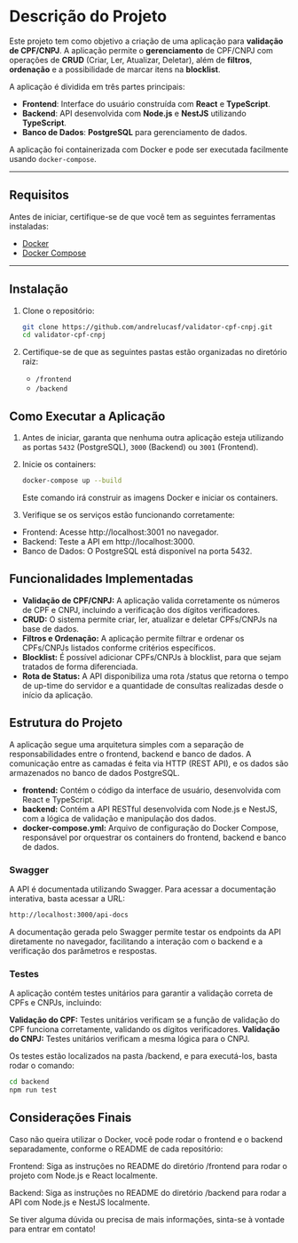 # Descrição do Projeto

Este projeto tem como objetivo a criação de uma aplicação para **validação de CPF/CNPJ**. A aplicação permite o **gerenciamento** de CPF/CNPJ com operações de **CRUD** (Criar, Ler, Atualizar, Deletar), além de **filtros**, **ordenação** e a possibilidade de marcar itens na **blocklist**.

A aplicação é dividida em três partes principais:

- **Frontend**: Interface do usuário construída com **React** e **TypeScript**.
- **Backend**: API desenvolvida com **Node.js** e **NestJS** utilizando **TypeScript**.
- **Banco de Dados**: **PostgreSQL** para gerenciamento de dados.

A aplicação foi containerizada com Docker e pode ser executada facilmente usando `docker-compose`.

---

## Requisitos

Antes de iniciar, certifique-se de que você tem as seguintes ferramentas instaladas:

- [Docker](https://www.docker.com/)
- [Docker Compose](https://docs.docker.com/compose/)

---

## Instalação

1. Clone o repositório:

   ```bash
   git clone https://github.com/andrelucasf/validator-cpf-cnpj.git
   cd validator-cpf-cnpj
   ```

2. Certifique-se de que as seguintes pastas estão organizadas no diretório raiz:
   - `/frontend`
   - `/backend`

## Como Executar a Aplicação

1. Antes de iniciar, garanta que nenhuma outra aplicação esteja utilizando as portas `5432` (PostgreSQL), `3000` (Backend) ou `3001` (Frontend).

2. Inicie os containers:

   ```bash
   docker-compose up --build
   ```

   Este comando irá construir as imagens Docker e iniciar os containers.

3. Verifique se os serviços estão funcionando corretamente:

- Frontend: Acesse http://localhost:3001 no navegador.
- Backend: Teste a API em http://localhost:3000.
- Banco de Dados: O PostgreSQL está disponível na porta 5432.

## Funcionalidades Implementadas

- **Validação de CPF/CNPJ:** A aplicação valida corretamente os números de CPF e CNPJ, incluindo a verificação dos dígitos verificadores.
- **CRUD:** O sistema permite criar, ler, atualizar e deletar CPFs/CNPJs na base de dados.
- **Filtros e Ordenação:** A aplicação permite filtrar e ordenar os CPFs/CNPJs listados conforme critérios específicos.
- **Blocklist:** É possível adicionar CPFs/CNPJs à blocklist, para que sejam tratados de forma diferenciada.
- **Rota de Status:** A API disponibiliza uma rota /status que retorna o tempo de up-time do servidor e a quantidade de consultas realizadas desde o início da aplicação.

## Estrutura do Projeto

A aplicação segue uma arquitetura simples com a separação de responsabilidades entre o frontend, backend e banco de dados. A comunicação entre as camadas é feita via HTTP (REST API), e os dados são armazenados no banco de dados PostgreSQL.

- **frontend:** Contém o código da interface de usuário, desenvolvida com React e TypeScript.
- **backend:** Contém a API RESTful desenvolvida com Node.js e NestJS, com a lógica de validação e manipulação dos dados.
- **docker-compose.yml:** Arquivo de configuração do Docker Compose, responsável por orquestrar os containers do frontend, backend e banco de dados.

### Swagger

A API é documentada utilizando Swagger. Para acessar a documentação interativa, basta acessar a URL:

```bash
http://localhost:3000/api-docs
```

A documentação gerada pelo Swagger permite testar os endpoints da API diretamente no navegador, facilitando a interação com o backend e a verificação dos parâmetros e respostas.

### Testes

A aplicação contém testes unitários para garantir a validação correta de CPFs e CNPJs, incluindo:

**Validação do CPF:** Testes unitários verificam se a função de validação do CPF funciona corretamente, validando os dígitos verificadores.
**Validação do CNPJ:** Testes unitários verificam a mesma lógica para o CNPJ.

Os testes estão localizados na pasta /backend, e para executá-los, basta rodar o comando:

```bash
cd backend
npm run test
```

## Considerações Finais

Caso não queira utilizar o Docker, você pode rodar o frontend e o backend separadamente, conforme o README de cada repositório:

Frontend: Siga as instruções no README do diretório /frontend para rodar o projeto com Node.js e React localmente.

Backend: Siga as instruções no README do diretório /backend para rodar a API com Node.js e NestJS localmente.

Se tiver alguma dúvida ou precisa de mais informações, sinta-se à vontade para entrar em contato!
